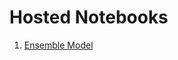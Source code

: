 # Hosted Notebooks

1. [Ensemble Model](http://nbviewer.jupyter.org/github/prakhar21/100-Days-of-ML/blob/master/day10/Average%20Ensemble%20Models.ipynb)
